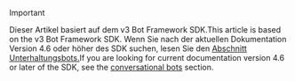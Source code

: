 > [!Important]
> <span data-ttu-id="8e015-101">Dieser Artikel basiert auf dem v3 Bot Framework SDK.</span><span class="sxs-lookup"><span data-stu-id="8e015-101">This article is based on the v3 Bot Framework SDK.</span></span> <span data-ttu-id="8e015-102">Wenn Sie nach der aktuellen Dokumentation Version 4.6 oder höher des SDK suchen, lesen Sie den [Abschnitt Unterhaltungsbots.](~/bots/what-are-bots.md)</span><span class="sxs-lookup"><span data-stu-id="8e015-102">If you are looking for current documentation version 4.6 or later of the SDK, see the [conversational bots](~/bots/what-are-bots.md) section.</span></span>
